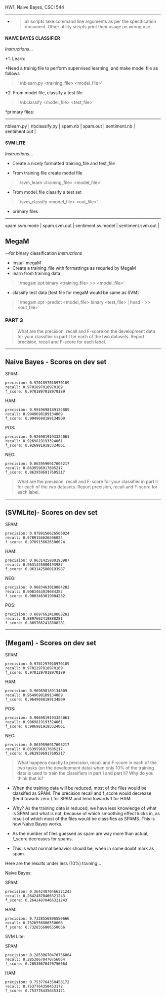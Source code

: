 HW1, Naive Bayes, CSCI 544

--------------------------------

* > all scripts take command line arguments as per the specification document. Other utility scripts print their usage on wrong use.

#### NAIVE BAYES CLASSIFIER  ####

*Instructions...*

*1. Learn:

*Need a trainig file to perform supervised learning, and make model file as follows

>'./nblearn.py <training_file> <model_file>'

*2. From model file, classify a test file

>'./nbclassify <model_file> <test_file>'

*primary files:

-----------------
nblearn.py	|
nbclassify.py	|
spam.nb		|
spam.out	|
sentiment.nb	|
sentiment.out	|

#### SVM LITE ####

*Instructions...*

* Create a nicely formatted training_file and test_file

* From training file create model file

> './svm_learn <training_file> <model_file>'	

* From model_file classify a test set
> './svm_classify <model_file> <out_file>'


* primary files
------------------------
spam.svm.mode		|
spam.svm.out		|
sentiment.sv.model	|
sentiment.svm.out	|


## MegaM  ##
--for binary classification
*Instructions*
* Install megaM
* Create a training_file with formattings as requried by MegaM
* learn from training data
> './megam.opt binary <training_file> >> <model_file>'
* classify test data [test file for megaM would be same as SVM]
> './megam.opt -predict <model_file> binary <test_file> | head -<size of test data> >> <out_file>'


### PART 3 ###
> What are the precision, recall and F-score on the development data for your classifier in part I for each of the two datasets. Report precision, recall and F-score for each label.


--------------------------
Naive Bayes - Scores on dev set
-------------------------
SPAM:

	precision: 0.9701897018970189
	recall: 0.9701897018970189
	f_score: 0.9701897018970189

HAM:
	
	precision: 0.9949698189134809
	recall: 0.9949698189134809
	f_score: 0.9949698189134809


POS:

	precision: 0.9269819193324061
	recall: 0.9269819193324061
	f_score: 0.9269819193324061

NEG:

	precision: 0.8639596917605217
	recall: 0.8639596917605217
	f_score: 0.8639596917605217

> What are the precision, recall and F-score for your classifier in part II for each of the two datasets. Report precision, recall and F-score for each label.


--------------------------
(SVMLite)- Scores on dev set
-------------------------
SPAM:

	precision: 0.9789156626506024
	recall: 0.9789156626506024
	f_score: 0.9789156626506024


HAM:
	
	precision: 0.9631425800193987
	recall: 0.9631425800193987
	f_score: 0.9631425800193987


NEG:

	precision: 0.9083463019084282
	recall: 0.9083463019084282
	f_score: 0.9083463019084282

POS:

	precision: 0.8897662418888281
	recall: 0.8897662418888281
	f_score: 0.8897662418888281


--------------------------
(Megam) - Scores on dev set
-------------------------
SPAM:

	precision: 0.9701297018970189
	recall: 0.9701297018970189
	f_score: 0.9701297018970189

HAM:
	
	precision: 0.969698189134809
	recall: 0.9649698189134809
	f_score: 0.9649698189134809


POS:

	precision: 0.9069819193324061
	recall: 0.9069819193324061
	f_score: 0.9069819193324061

NEG:

	precision: 0.8639596917605217
	recall: 0.8639596917605217
	f_score: 0.8639596917605217


> What happens exactly to precision, recall and F-score in each of the two tasks (on the development data) when only 10% of the training data is used to train the classifiers in part I and part II? Why do you think that is?

* When the training data will be reduced, most of the files would be classifed as SPAM. The precision recall and f_score would decrease (tend towads zero ) for SPAM and tend towards 1 for HAM.

* Why? As the training data is reduced, we have less knowledge of what is SPAM and what is not, because of which smoothing effect kicks in, as result of which most of the files would be classifies as SPAMS. This is how Naive Bayes works.

* As the number of files guessed as spam are way more than actual, f_score decreases for spams.

* This is what normal behavior should be, when in some doubt mark as spam.

Here are the results under less (10%) training...


Naive Bayes:

SPAM:

	precision: 0.26424870466321243
	recall: 0.26424870466321243
	f_score: 0.26424870466321243
HAM:

	precision: 0.7328556806550666
	recall: 0.7328556806550666
	f_score: 0.7328556806550666


SVM Lite:

SPAM:

	precision: 0.28530670470756064
	recall: 0.28530670470756064
	f_score: 0.28530670470756064

HAM: 

	precision: 0.7537764350453172
	recall: 0.7537764350453172
	f_score: 0.7537764350453171


